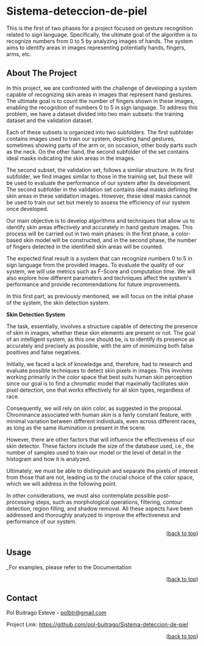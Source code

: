 # Sistema-deteccion-de-piel
This is the first of two phases for a project focused on gesture recognition related to sign language. Specifically, the ultimate goal of the algorithm is to recognize numbers from 0 to 5 by analyzing images of hands. The system aims to identify areas in images representing potentially hands, fingers, arms, etc. 


<!-- ABOUT THE PROJECT -->
## About The Project

In this project, we are confronted with the challenge of developing a system capable of recognizing skin areas in images that represent hand gestures. The ultimate goal is to count the number of fingers shown in these images, enabling the recognition of numbers 0 to 5 in sign language. To address this problem, we have a dataset divided into two main subsets: the training dataset and the validation dataset.

Each of these subsets is organized into two subfolders. The first subfolder contains images used to train our system, depicting hand gestures, sometimes showing parts of the arm or, on occasion, other body parts such as the neck. On the other hand, the second subfolder of the set contains ideal masks indicating the skin areas in the images.

The second subset, the validation set, follows a similar structure. In its first subfolder, we find images similar to those in the training set, but these will be used to evaluate the performance of our system after its development. The second subfolder in the validation set contains ideal masks defining the skin areas in these validation images. However, these ideal masks cannot be used to train our set but merely to assess the efficiency of our system once developed.

Our main objective is to develop algorithms and techniques that allow us to identify skin areas effectively and accurately in hand gesture images. This process will be carried out in two main phases: in the first phase, a color-based skin model will be constructed, and in the second phase, the number of fingers detected in the identified skin areas will be counted.

The expected final result is a system that can recognize numbers 0 to 5 in sign language from the provided images. To evaluate the quality of our system, we will use metrics such as F-Score and computation time. We will also explore how different parameters and techniques affect the system's performance and provide recommendations for future improvements.

In this first part, as previously mentioned, we will focus on the initial phase of the system, the skin detection system.

**Skin Detection System**

The task, essentially, involves a structure capable of detecting the presence of skin in images, whether these skin elements are present or not. The goal of an intelligent system, as this one should be, is to identify its presence as accurately and precisely as possible, with the aim of minimizing both false positives and false negatives.

Initially, we faced a lack of knowledge and, therefore, had to research and evaluate possible techniques to detect skin pixels in images. This involves working primarily in the color space that best suits human skin perception since our goal is to find a chromatic model that maximally facilitates skin pixel detection, one that works effectively for all skin types, regardless of race.

Consequently, we will rely on skin color, as suggested in the proposal. Chrominance associated with human skin is a fairly constant feature, with minimal variation between different individuals, even across different races, as long as the same illumination is present in the scene.

However, there are other factors that will influence the effectiveness of our skin detector. These factors include the size of the database used, i.e., the number of samples used to train our model or the level of detail in the histogram and how it is analyzed.

Ultimately, we must be able to distinguish and separate the pixels of interest from those that are not, leading us to the crucial choice of the color space, which we will address in the following point.

In other considerations, we must also contemplate possible post-processing steps, such as morphological operations, filtering, contour detection, region filling, and shadow removal. All these aspects have been addressed and thoroughly analyzed to improve the effectiveness and performance of our system.

<p align="right">(<a href="#readme-top">back to top</a>)</p>


<!-- USAGE EXAMPLES -->
## Usage

_For examples, please refer to the Documentation

<p align="right">(<a href="#readme-top">back to top</a>)</p>



<!-- CONTACT -->
## Contact

Pol Buitrago Esteve - polbtr@gmail.com

Project Link: [https://github.com/pol-buitrago/Sistema-deteccion-de-piel
](https://github.com/pol-buitrago/Sistema-deteccion-de-piel
)

<p align="right">(<a href="#readme-top">back to top</a>)</p>




